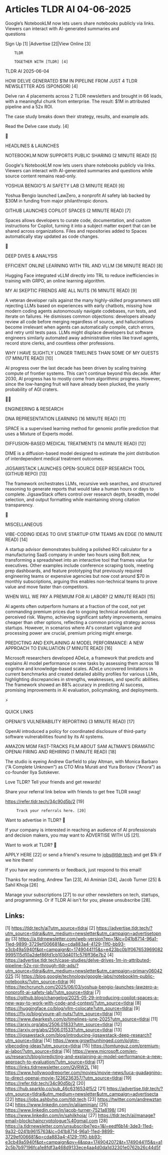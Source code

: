 # Articles TLDR AI 04-06-2025

Google’s NotebookLM now lets users share notebooks publicly via
links. Viewers can interact with AI-generated summaries and
questions ‌ ‌ ‌ ‌ ‌ ‌ ‌ ‌ ‌ ‌ ‌ ‌ ‌ ‌ ‌ ‌ ‌ ‌ ‌ ‌ ‌ ‌ ‌ ‌ ‌ ‌  ‌ ‌ ‌ ‌ ‌ ‌ ‌ ‌ ‌ ‌ ‌ ‌ ‌ ‌ ‌ ‌ ‌ ‌ ‌ ‌ ‌ ‌ ‌ ‌ ‌ ‌ 


 Sign Up [1] |Advertise [2]|View Online [3] 

		TLDR 

		TOGETHER WITH [TLDR] [4]

TLDR AI 2025-06-04

 HOW DELVE GENERATED $1M IN PIPELINE FROM JUST 4 TLDR NEWSLETTER ADS
(SPONSOR) [4] 

 Delve ran 4 placements across 2 TLDR newsletters and brought in 66
leads, with a meaningful chunk from enterprise. The result: $1M in
attributed pipeline and a 52x ROI.

The case study breaks down their strategy, results, and example ads.

Read the Delve case study. [4]

🚀 

HEADLINES & LAUNCHES

 NOTEBOOKLM NOW SUPPORTS PUBLIC SHARING (2 MINUTE READ) [5] 

 Google's NotebookLM now lets users share notebooks publicly via
links. Viewers can interact with AI-generated summaries and questions
while source content remains read-only. 

 YOSHUA BENGIO'S AI SAFETY LAB (3 MINUTE READ) [6] 

 Yoshua Bengio launched LawZero, a nonprofit AI safety lab backed by
$30M in funding from major philanthropic donors. 

 GITHUB LAUNCHES COPILOT SPACES (2 MINUTE READ) [7] 

 Spaces allows developers to curate code, documentation, and custom
instructions for Copilot, turning it into a subject matter expert that
can be shared across organizations. Files and repositories added to
Spaces automatically stay updated as code changes. 

🧠 

DEEP DIVES & ANALYSIS

 EFFICIENT ONLINE LEARNING WITH TRL AND VLLM (36 MINUTE READ) [8] 

 Hugging Face integrated vLLM directly into TRL to reduce
inefficiencies in training with GRPO, an online learning algorithm. 

 MY AI SKEPTIC FRIENDS ARE ALL NUTS (16 MINUTE READ) [9] 

 A veteran developer rails against the many highly-skilled programmers
still rejecting LLMs based on experiences with early chatbots, missing
how modern coding agents autonomously navigate codebases, run tests,
and iterate on failures. He dismisses common objections: developers
already review all code before merging regardless of source, and
hallucinations become irrelevant when agents can automatically
compile, catch errors, and retry until tests pass. LLMs might displace
developers but software engineers similarly automated away
administrative roles like travel agents, record store clerks, and
countless other professions. 

 WHY I HAVE SLIGHTLY LONGER TIMELINES THAN SOME OF MY GUESTS (17
MINUTE READ) [10] 

 AI progress over the last decade has been driven by scaling training
compute of frontier systems. This can't continue beyond this decade.
After 2030, AI progress has to mostly come from algorithmic progress.
However, since the low-hanging fruit will have already been plucked,
the yearly probability of AGI craters. 

🧑‍💻 

ENGINEERING & RESEARCH

 DNA REPRESENTATION LEARNING (16 MINUTE READ) [11] 

 SPACE is a supervised learning method for genomic profile prediction
that uses a Mixture of Experts model. 

 DIFFUSION-BASED MEDICAL TREATMENTS (14 MINUTE READ) [12] 

 DIME is a diffusion-based model designed to estimate the joint
distribution of interdependent medical treatment outcomes. 

 JIGSAWSTACK LAUNCHES OPEN-SOURCE DEEP RESEARCH TOOL (GITHUB REPO)
[13] 

 The framework orchestrates LLMs, recursive web searches, and
structured reasoning to generate reports that would take a human hours
or days to complete. JigsawStack offers control over research depth,
breadth, model selection, and output formatting while maintaining
strong citation transparency. 

🎁 

MISCELLANEOUS

 VIBE-CODING IDEAS TO GIVE STARTUP GTM TEAMS AN EDGE (10 MINUTE READ)
[14] 

 A startup advisor demonstrates building a polished ROI calculator for
a manufacturing SaaS company in under two hours using Bolt.new,
transforming a spreadsheet into an interactive tool that frames value
for executives. Other examples include conference scraping tools,
meeting prep dashboards, and feature prototyping that previously
required engineering teams or expensive agencies but now cost around
$70 in monthly subscriptions, arguing this enables non-technical teams
to prove value and move faster than competitors. 

 WHEN WILL WE PAY A PREMIUM FOR AI LABOR? (2 MINUTE READ) [15] 

 AI agents often outperform humans at a fraction of the cost, not yet
commanding premium prices due to ongoing technical evolution and
perceived risk. Waymo, achieving significant safety improvements,
remains cheaper than other options, reflecting a common pricing
strategy across startups. However, in scenarios where AI's constant
vigilance and processing power are crucial, premium pricing might
emerge. 

 PREDICTING AND EXPLAINING AI MODEL PERFORMANCE: A NEW APPROACH TO
EVALUATION (7 MINUTE READ) [16] 

 Microsoft researchers developed ADeLe, a framework that predicts and
explains AI model performance on new tasks by assessing them across 18
cognitive and knowledge-based scales. ADeLe uncovered limitations in
current benchmarks and created detailed ability profiles for various
LLMs, highlighting discrepancies in strengths, weaknesses, and
specific abilities. The framework showed an 88% accuracy in predicting
AI success, promising improvements in AI evaluation, policymaking, and
deployments. 

⚡ 

QUICK LINKS

 OPENAI'S VULNERABILITY REPORTING (3 MINUTE READ) [17] 

 OpenAI introduced a policy for coordinated disclosure of third-party
software vulnerabilities found by its AI systems. 

 AMAZON MGM FAST-TRACKS FILM ABOUT SAM ALTMAN'S DRAMATIC OPENAI FIRING
AND REHIRING (1 MINUTE READ) [18] 

 The studio is eyeing Andrew Garfield to play Altman, with Monica
Barbaro (“A Complete Unknown”) as CTO Mira Murati and Yura Borisov
(“Anora”) as co-founder Ilya Sutskever. 

Love TLDR? Tell your friends and get rewards!

 Share your referral link below with friends to get free TLDR swag! 

 https://refer.tldr.tech/34c90d5b/2 [19] 

		 Track your referrals here. [20] 

Want to advertise in TLDR? 📰

 If your company is interested in reaching an audience of AI
professionals and decision makers, you may want to ADVERTISE WITH US
[21]. 

Want to work at TLDR? 💼

 APPLY HERE [22] or send a friend's resume to jobs@tldr.tech and get
$1k if we hire them! 

 If you have any comments or feedback, just respond to this email! 

Thanks for reading, 
Andrew Tan [23], Ali Aminian [24], Jacob Turner [25] & Sahil Khoja
[26] 

 Manage your subscriptions [27] to our other newsletters on tech,
startups, and programming. Or if TLDR AI isn't for you, please
unsubscribe [28]. 

 

Links:
------
[1] https://tldr.tech/ai?utm_source=tldrai
[2] https://advertise.tldr.tech/?utm_source=tldrai&utm_medium=newsletter&utm_campaign=advertisetopnav
[3] https://a.tldrnewsletter.com/web-version?ep=1&lc=041b8714-96a1-11ed-9899-3729ef006681&p=cda883a4-4129-11f0-bb93-e3cb49a5940f&pt=campaign&t=1749044115&s=e423bc0b1f0676539690829995115d10a2def86fd1cb103d4011c576ff36e7b2
[4] https://advertise.tldr.tech/case-studies/delve-drives-1m-in-attributed-pipeline-52x-roi-through-tldr-ads/?utm_source=tldrai&utm_medium=newsletter&utm_campaign=primary06042025
[5] https://blog.google/technology/google-labs/notebooklm-public-notebooks/?utm_source=tldrai
[6] https://techcrunch.com/2025/06/03/yoshua-bengio-launches-lawzero-a-nonprofit-ai-safety-lab/?utm_source=tldrai
[7] https://github.blog/changelog/2025-05-29-introducing-copilot-spaces-a-new-way-to-work-with-code-and-context/?utm_source=tldrai
[8] https://huggingface.co/blog/vllm-colocate?utm_source=tldrai
[9] https://fly.io/blog/youre-all-nuts/?utm_source=tldrai
[10] https://www.dwarkesh.com/p/timelines-june-2025?utm_source=tldrai
[11] https://arxiv.org/abs/2506.01833?utm_source=tldrai
[12] https://arxiv.org/abs/2506.01533?utm_source=tldrai
[13] https://jigsawstack.com/blog/introducing-jigsawstack-deep-research?utm_source=tldrai
[14] https://www.growthunhinged.com/p/gtm-vibecoding-ideas?utm_source=tldrai
[15] https://tomtunguz.com/premium-ai-labor/?utm_source=tldrai
[16] https://www.microsoft.com/en-us/research/blog/predicting-and-explaining-ai-model-performance-a-new-approach-to-evaluation/?utm_source=tldrai
[17] https://links.tldrnewsletter.com/QVRW2L
[18] https://www.hollywoodreporter.com/movies/movie-news/luca-guadagnino-to-direct-openai-movie-1236236357/?utm_source=tldrai
[19] https://refer.tldr.tech/34c90d5b/2
[20] https://hub.sparklp.co/sub_46c6316534f5/2
[21] https://advertise.tldr.tech/?utm_source=tldrai&utm_medium=newsletter&utm_campaign=advertisecta
[22] https://jobs.ashbyhq.com/tldr.tech
[23] https://twitter.com/andrewztan
[24] https://www.linkedin.com/in/aliiaminian/
[25] https://www.linkedin.com/in/jacob-turner-7521a8198/
[26] https://www.linkedin.com/in/sahilkhoja/
[27] https://tldr.tech/ai/manage?email=blockchaincryptologue%40gmail.com
[28] https://a.tldrnewsletter.com/unsubscribe?ep=1&l=eedf6b14-3de3-11ed-9a32-0241b9615763&lc=041b8714-96a1-11ed-9899-3729ef006681&p=cda883a4-4129-11f0-bb93-e3cb49a5940f&pt=campaign&pv=4&spa=1749042072&t=1749044115&s=a12c5b7b97196fca1e8fdf3a468d9133ece4aa4d0da1d32301e0762b26c44d5f